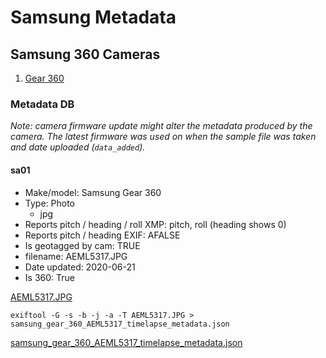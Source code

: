 # Samsung Metadata

## Samsung 360 Cameras

1. [Gear 360](https://www.samsung.com/uk/support/model/SM-R210NZWABTU/)

### Metadata DB

_Note: camera firmware update might alter the metadata produced by the camera. The latest firmware was used on when the sample file was taken and date uploaded (`data_added`)._

#### sa01

* Make/model: Samsung Gear 360
* Type: Photo
	- jpg
* Reports pitch / heading / roll XMP: pitch, roll (heading shows 0)
* Reports pitch / heading EXIF: AFALSE
* Is geotagged by cam: TRUE
* filename: AEML5317.JPG
* Date updated: 2020-06-21
* Is 360: True

[AEML5317.JPG](/samsung/files/AEML5317.JPG)

```
exiftool -G -s -b -j -a -T AEML5317.JPG > samsung_gear_360_AEML5317_timelapse_metadata.json
```

[samsung_gear_360_AEML5317_timelapse_metadata.json](/samsung/files/samsung_gear_360_AEML5317_timelapse_metadata.json)